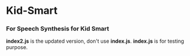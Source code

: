 # Kid-Smart
<h3>For Speech Synthesis for Kid Smart</h3>
<b>index2.js</b> is the updated version, don't use <b>index.js</b>.</n>
<b>index.js</b> is for testing purpose.
